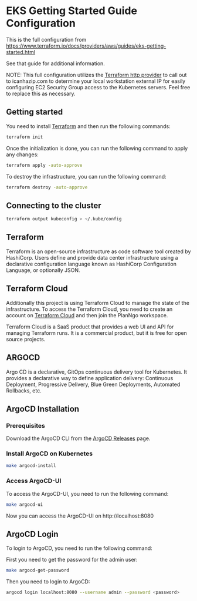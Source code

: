 # EKS Getting Started Guide Configuration

This is the full configuration from https://www.terraform.io/docs/providers/aws/guides/eks-getting-started.html

See that guide for additional information.

NOTE: This full configuration utilizes the [Terraform http provider](https://www.terraform.io/docs/providers/http/index.html) to call out to icanhazip.com to determine your local workstation external IP for easily configuring EC2 Security Group access to the Kubernetes servers. Feel free to replace this as necessary.

## Getting started

You need to install [Terraform](https://www.terraform.io/intro) and then run the following commands:

```bash
terraform init
```

Once the initialization is done, you can run the following command to apply any changes:

```bash
terraform apply -auto-approve
```

To destroy the infrastructure, you can run the following command:

```bash
terraform destroy -auto-approve
```
## Connecting to the cluster

```bash
terraform output kubeconfig > ~/.kube/config
```

## Terraform

Terraform is an open-source infrastructure as code software tool created by HashiCorp. Users define and provide data center infrastructure using a declarative configuration language known as HashiCorp Configuration Language, or optionally JSON.

## Terraform Cloud
Additionally this project is using Terraform Cloud to manage the state of the infrastructure. To access the Terraform Cloud, you need to create an account on [Terraform Cloud](https://app.terraform.io/signup/account) and then join the PlanNgo workspace.

Terraform Cloud is a SaaS product that provides a web UI and API for managing Terraform runs. It is a commercial product, but it is free for open source projects.

## ARGOCD

Argo CD is a declarative, GitOps continuous delivery tool for Kubernetes. It provides a declarative way to define application delivery: Continuous Deployment, Progressive Delivery, Blue Green Deployments, Automated Rollbacks, etc.

## ArgoCD Installation

### Prerequisites

Download the ArgoCD CLI from the [ArgoCD Releases](https://argo-cd.readthedocs.io/en/stable/cli_installation/) page.

### Install ArgoCD on Kubernetes

```bash
make argocd-install
```

### Access ArgoCD-UI

To access the ArgoCD-UI, you need to run the following command:

```bash
make argocd-ui
```
Now you can access the ArgoCD-UI on http://localhost:8080

## ArgoCD Login

To login to ArgoCD, you need to run the following command:

First you need to get the password for the admin user:

```bash
make argocd-get-password
```

Then you need to login to ArgoCD:

```bash
argocd login localhost:8080 --username admin --password <password>
```
